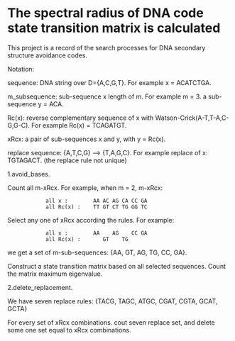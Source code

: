 # The spectral radius of DNA code state transition matrix is calculated
This project is a record of the search processes for DNA secondary structure avoidance codes.

Notation:

sequence: DNA string over D={A,C,G,T}. For example x = ACATCTGA.

m_subsequence: sub-sequence x length of m. For example m = 3. a sub-sequence y = ACA.

Rc(x): reverse complementary sequence of x with Watson-Crick(A-T,T-A,C-G,G-C). For example Rc(x) = TCAGATGT.

xRcx: a pair of sub-sequences x and y, with y = Rc(x).

replace sequence: {A,T,C,G} ——> {T,A,G,C}. For example replace of x: TGTAGACT. (the replace rule not unique)

1.avoid_bases.

Count all m-xRcx. For example, when m = 2, m-xRcx: 

                all x :        AA AC AG CA CC GA
                all Rc(x) :    TT GT CT TG GG TC
                
Select any one of xRcx according the rules. For example:

                all x :        AA    AG    CC GA
                all Rc(x) :       GT    TG             
                
we get a set of m-sub-sequences: {AA, GT, AG, TG, CC, GA}.

Construct a state transition matrix based on all selected sequences.
Count the matrix maximum eigenvalue.

2.delete_replacement.

We have seven replace rules: {TACG, TAGC, ATGC, CGAT, CGTA, GCAT, GCTA}

For every set of xRcx combinations. cout seven replace set, and delete some one set equal to xRcx combinations.
